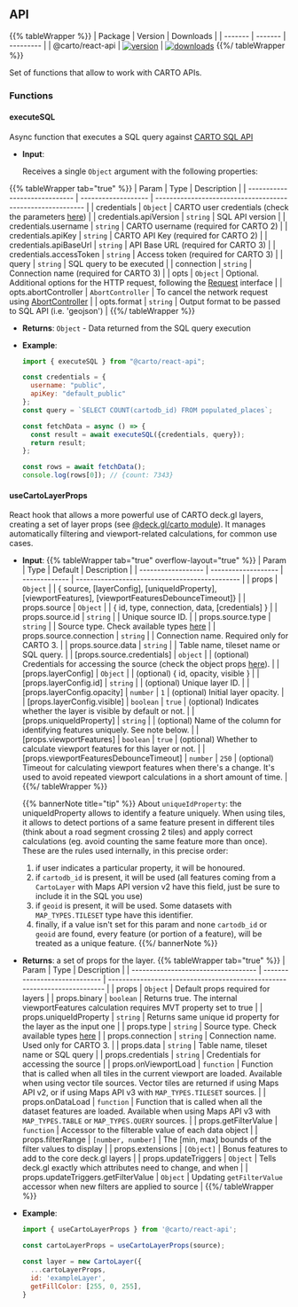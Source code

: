 ## API

{{% tableWrapper %}}
| Package | Version | Downloads |
| ------- | ------- | --------- |
| @carto/react-api  | <a href="https://npmjs.org/package/@carto/react-api">  <img src="https://img.shields.io/npm/v/@carto/react-api.svg?style=flat-square" alt="version" style="margin-bottom: 0px; vertical-align: middle;" /></a> | <a href="https://npmjs.org/package/@carto/react-api">  <img src="https://img.shields.io/npm/dt/@carto/react-api.svg?style=flat-square" alt="downloads" style="margin-bottom: 0px; vertical-align: middle;" /></a>
{{%/ tableWrapper %}}

Set of functions that allow to work with CARTO APIs.

### Functions

#### executeSQL

Async function that executes a SQL query against [CARTO SQL API](https://carto.com/developers/sql-api/)

- **Input**:

  Receives a single `Object` argument with the following properties:

{{% tableWrapper tab="true" %}}
| Param                         | Type                | Description                                                |
| ----------------------------- | ------------------- | ---------------------------------------------------------- |
| credentials                   | <code>Object</code> | CARTO user credentials (check the parameters [here](/deck-gl/reference#setdefaultcredentials))                                    |
| credentials.apiVersion        | <code>string</code> | SQL API version                                             |
| credentials.username          | <code>string</code> | CARTO username (required for CARTO 2)                                            |
| credentials.apiKey            | <code>string</code> | CARTO API Key (required for CARTO 2)                                             |
| credentials.apiBaseUrl        | <code>string</code> | API Base URL (required for CARTO 3)                                             |
| credentials.accessToken       | <code>string</code> | Access token (required for CARTO 3)                                             |
| query                         | <code>string</code> | SQL query to be executed                                   |
| connection                    | <code>string</code> | Connection name (required for CARTO 3)                                   |
| opts                          | <code>Object</code> | Optional. Additional options for the HTTP request, following the [Request](https://developer.mozilla.org/es/docs/Web/API/Request) interface |
| opts.abortController          | <code>AbortController</code>       | To cancel the network request using [AbortController](https://developer.mozilla.org/en-US/docs/Web/API/AbortController) |
| opts.format                   | <code>string</code> | Output format to be passed to SQL API (i.e. 'geojson')                             |
{{%/ tableWrapper %}}

- **Returns**: <code>Object</code> - Data returned from the SQL query execution

- **Example**:

  ```js
  import { executeSQL } from "@carto/react-api";

  const credentials = {
    username: "public",
    apiKey: "default_public"
  };
  const query = `SELECT COUNT(cartodb_id) FROM populated_places`;

  const fetchData = async () => {
    const result = await executeSQL({credentials, query});
    return result;
  };

  const rows = await fetchData();
  console.log(rows[0]); // {count: 7343}
  ```

#### useCartoLayerProps

React hook that allows a more powerful use of CARTO deck.gl layers, creating a set of layer props (see [@deck.gl/carto module](https://deck.gl/docs/api-reference/carto/overview)). It manages automatically filtering and viewport-related calculations, for common use cases.

- **Input**:
{{% tableWrapper tab="true" overflow-layout="true" %}}
| Param              | Type                | Default       | Description                                    |
| ------------------ | ------------------- | ------------- | ---------------------------------------------- |
| props              | <code>Object</code> |               | { source, [layerConfig], [uniqueIdProperty], [viewportFeatures], [viewportFeaturesDebounceTimeout]}  |
| props.source       | <code>Object</code> |               | { id, type, connection, data, [credentials] }  |
| props.source.id    | <code>string</code> |               | Unique source ID.                              |
| props.source.type  | <code>string</code> |               | Source type. Check available types [here](/deck-gl/reference#type-string)  |
| props.source.connection  | <code>string</code> |         | Connection name. Required only for CARTO 3.    |
| props.source.data  | <code>string</code> |               | Table name, tileset name or SQL query.         |
| [props.source.credentials] | <code>object</code> |       | (optional) Credentials for accessing the source (check the object props [here](/deck-gl/reference#setdefaultcredentials)).                                                          |
| [props.layerConfig] | <code>Object</code> |              | (optional) { id, opacity, visible }            |
| [props.layerConfig.id]    | <code>string</code> |        | (optional) Unique layer ID.                    |
| [props.layerConfig.opacity]  | <code>number</code> | `1` | (optional) Initial layer opacity.              |
| [props.layerConfig.visible]  | <code>boolean</code> | `true` | (optional) Indicates whether the layer is visible by default or not. |
| [props.uniqueIdProperty] | <code>string</code> |         | (optional) Name of the column for identifying features uniquely. See note below. |
| [props.viewportFeatures] | <code>boolean</code> | `true` | (optional) Whether to calculate viewport features for this layer or not.  |
| [props.viewportFeaturesDebounceTimeout] | <code>number</code> | `250` | (optional) Timeout for calculating viewport features when there's a change. It's used to avoid repeated viewport calculations in a short amount of time.  |
{{%/ tableWrapper %}}

   {{% bannerNote title="tip" %}}
   About `uniqueIdProperty`: the uniqueIdProperty allows to identify a feature uniquely. When using tiles, it allows to detect portions of a same feature present in different tiles (think about a road segment crossing 2 tiles) and apply correct calculations (eg. avoid counting the same feature more than once). These are the rules used internally, in this precise order:

   1. if user indicates a particular property, it will be honoured.
   2. if `cartodb_id` is present, it will be used (all features coming from a `CartoLayer` with Maps API version v2 have this field, just be sure to include it in the SQL you use)
   3. if `geoid` is present, it will be used. Some datasets with `MAP_TYPES.TILESET` type have this identifier.
   4. finally, if a value isn't set for this param and none `cartodb_id` or `geoid` are found, every feature (or portion of a feature), will be treated as a unique feature.
   {{%/ bannerNote %}}

- **Returns**: a set of props for the layer.
{{% tableWrapper tab="true" %}}
| Param                               | Type                          | Description                                                               |
| ----------------------------------- | ----------------------------- | ------------------------------------------------------------------------- |
| props                               | <code>Object</code>           | Default props required for layers                                         |
| props.binary                        | <code>boolean</code>          | Returns true. The internal viewportFeatures calculation requires MVT property set to true             |
| props.uniqueIdProperty              | <code>string</code>           | Returns same unique id property for the layer as the input one             |
| props.type        | <code>string</code> | Source type. Check available types [here](/deck-gl/reference#type-string)  |
| props.connection  | <code>string</code> | Connection name. Used only for CARTO 3.  |
| props.data        | <code>string</code> |  Table name, tileset name or SQL query                                           |
| props.credentials | <code>string</code> |  Credentials for accessing the source                                    |
| props.onViewportLoad                | <code>function</code>         | Function that is called when all tiles in the current viewport are loaded. Available when using vector tile sources. Vector tiles are returned if using Maps API v2, or if using Maps API v3 with `MAP_TYPES.TILESET` sources. |
| props.onDataLoad                | <code>function</code>         | Function that is called when all the dataset features are loaded. Available when using Maps API v3 with `MAP_TYPES.TABLE` or `MAP_TYPES.QUERY` sources. |
| props.getFilterValue                | <code>function</code>         | Accessor to the filterable value of each data object                      |
| props.filterRange                   | <code>[number, number]</code> | The [min, max] bounds of the filter values to display                     |
| props.extensions                    | <code>[Object]</code>         | Bonus features to add to the core deck.gl layers                          |
| props.updateTriggers                | <code>Object</code>           | Tells deck.gl exactly which attributes need to change, and when           |
| props.updateTriggers.getFilterValue | <code>Object</code>           | Updating `getFilterValue` accessor when new filters are applied to source |
{{%/ tableWrapper %}}

- **Example**:

  ```js
  import { useCartoLayerProps } from '@carto/react-api';

  const cartoLayerProps = useCartoLayerProps(source);

  const layer = new CartoLayer({
    ...cartoLayerProps,
    id: 'exampleLayer',
    getFillColor: [255, 0, 255],
  }
  ```
